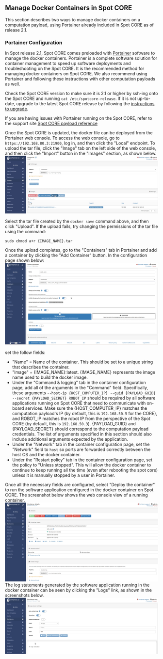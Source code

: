 <!--
Copyright (c) 2023 Boston Dynamics, Inc.  All rights reserved.

Downloading, reproducing, distributing or otherwise using the SDK Software
is subject to the terms and conditions of the Boston Dynamics Software
Development Kit License (20191101-BDSDK-SL).
-->

## Manage Docker Containers in Spot CORE

This section describes two ways to manage docker containers on a computation payload, using Portainer already included in Spot CORE as of release 2.1.

### Portainer Configuration

In Spot release 2.1, Spot CORE comes preloaded with [Portainer](https://www.portainer.io) software to manage the docker containers. Portainer is a complete software solution for container management to speed up software deployments and troubleshooting on the Spot CORE. It is the recommended method for managing docker containers on Spot CORE. We also recommend using Portainer and following these instructions with other computation payloads as well.

Check the Spot CORE version to make sure it is 2.1 or higher by ssh-ing onto the Spot CORE and running `cat /etc/spotcore-release`. If it is not up-to-date, upgrade to the latest Spot CORE release by following the [instructions to upgrade](https://support.bostondynamics.com/s/article/Spot-Core-Payload-Legacy-72064#UpdatingSpotCoresoftware).

If you are having issues with Portainer running on the Spot CORE, refer to the support site [Spot CORE payload reference](https://support.bostondynamics.com/s/article/Spot-Core-Payload-Legacy-72064)

Once the Spot CORE is updated, the docker file can be deployed from the Portainer web console. To access the web console, go to `https://192.168.80.3:21900`, log in, and then click the "Local" endpoint. To upload the tar file, click the "Image" tab on the left side of the web console, and then click the "Import" button in the "Images" section, as shown below.
![Portainer Image Upload](./images/portainer_image_upload.png)

Select the tar file created by the `docker save` command above, and then click "Upload". If the upload fails, try changing the permissions of the tar file using the command:

```
sudo chmod a+r {IMAGE_NAME}.tar
```

Once the upload completes, go to the "Containers" tab in Portainer and add a container by clicking the "Add Container" button. In the configuration page shown below:
![Portainer Container Configuration](./images/portainer_container_configuration.png)

set the follow fields:

- "Name" = Name of the container. This should be set to a unique string that describes the container.
- "Image" = {IMAGE_NAME}:latest. {IMAGE_NAME} represents the image name used to build the docker image.
- Under the "Command & logging" tab in the container configuration page, add all of the arguments in the "Command" field. Specifically, these arguments `--host-ip {HOST_COMPUTER_IP} --guid {PAYLOAD_GUID} --secret {PAYLOAD_SECRET} ROBOT_IP` should be required by all software applications running on Spot CORE that need to communicate with on-board services. Make sure the {HOST_COMPUTER_IP} matches the computation payload's IP (by default, this is `192.168.50.5` for the CORE), and ROBOT_IP matches the robot IP from the perspective of the Spot CORE (by default, this is `192.168.50.3`). {PAYLOAD_GUID} and {PAYLOAD_SECRET} should correspond to the computation payload credentials. The list of arguments specified in this section should also include additional arguments expected by the application.
- Under the "Network" tab in the container configuration page, set the "Network" field to `host` so ports are forwarded correctly between the host OS and the docker container.
- Under the "Restart policy" tab in the container configuration page, set the policy to "Unless stopped". This will allow the docker container to continue to keep running all the time (even after rebooting the spot core) unless it is manually stopped by a user in Portainer.

Once all the necessary fields are configured, select "Deploy the container" to run the software application configured in the docker container on Spot CORE. The screenshot below shows the web console view of a running container.
![Portainer Container Details](./images/portainer_container_details.png)
The log statements generated by the software application running in the docker container can be seen by clicking the "Logs" link, as shown in the screenshots below.
![Portainer Container Logs](./images/portainer_container_logs.png)
